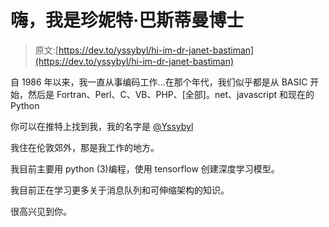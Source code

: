 # 嗨，我是珍妮特·巴斯蒂曼博士

> 原文:[https://dev.to/yssybyl/hi-im-dr-janet-bastiman](https://dev.to/yssybyl/hi-im-dr-janet-bastiman)

自 1986 年以来，我一直从事编码工作...在那个年代，我们似乎都是从 BASIC 开始，然后是 Fortran、Perl、C、VB、PHP、[全部]。net、javascript 和现在的 Python

你可以在推特上找到我，我的名字是 [@Yssybyl](https://twitter.com/Yssybyl)

我住在伦敦郊外，那是我工作的地方。

我目前主要用 python (3)编程，使用 tensorflow 创建深度学习模型。

我目前正在学习更多关于消息队列和可伸缩架构的知识。

很高兴见到你。